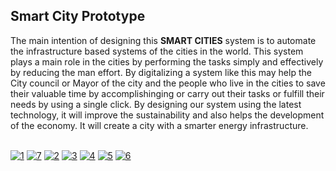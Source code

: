 ## Smart City Prototype 

The main intention of designing this **SMART CITIES** system is to automate the infrastructure based systems of the cities in the world. This system plays a main role in the cities by performing the tasks simply and effectively by reducing the man effort. By digitalizing a system like this may help the City council or Mayor of the city and the people who live in the cities to save their valuable time by accomplishinging or carry out their tasks or fulfill their needs by using a single click. By designing our system using the latest technology, it will improve the sustainability and also helps the development of the economy. It will create a city with a smarter energy infrastructure. 

<br/>
<a href="https://ibb.co/iSSOZJ"><img src="https://image.ibb.co/mHDagy/1.png" alt="1" border="0"></a>
<a href="https://ibb.co/jTQo1y"><img src="https://thumb.ibb.co/jTQo1y/7.png" alt="7" border="0"></a>
<a href="https://ibb.co/ke8K8d"><img src="https://thumb.ibb.co/ke8K8d/2.png" alt="2" border="0"></a>
<a href="https://ibb.co/jexCTd"><img src="https://thumb.ibb.co/jexCTd/3.png" alt="3" border="0"></a>
<a href="https://ibb.co/n53xuJ"><img src="https://thumb.ibb.co/n53xuJ/4.png" alt="4" border="0"></a>
<a href="https://ibb.co/dFxOZJ"><img src="https://image.ibb.co/mM43ZJ/5.png" alt="5" border="0"></a>
<a href="https://ibb.co/miQo1y"><img src="https://thumb.ibb.co/miQo1y/6.png" alt="6" border="0"></a>
</br>




